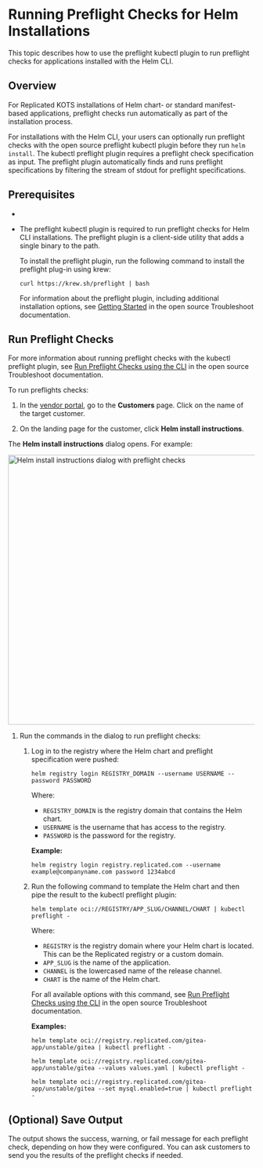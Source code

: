# Running Preflight Checks for Helm Installations

This topic describes how to use the preflight kubectl plugin to run preflight checks for applications installed with the Helm CLI.

## Overview

For Replicated KOTS installations of Helm chart- or standard manifest-based applications, preflight checks run automatically as part of the installation process.

For installations with the Helm CLI, your users can optionally run preflight checks with the open source preflight kubectl plugin before they run `helm install`. The kubectl preflight plugin requires a preflight check specification as input. The preflight plugin automatically finds and runs preflight specifications by filtering the stream of stdout for preflight specifications.

## Prerequisites

* 
* The preflight kubectl plugin is required to run preflight checks for Helm CLI installations. The preflight plugin is a client-side utility that adds a single binary to the path.

  To install the preflight plugin, run the following command to install the preflight plug-in using krew:

  ```
  curl https://krew.sh/preflight | bash
  ```
  For information about the preflight plugin, including additional installation options, see [Getting Started](https://troubleshoot.sh/docs/) in the open source Troubleshoot documentation. 

## Run Preflight Checks

For more information about running preflight checks with the kubectl preflight plugin, see [Run Preflight Checks using the CLI](https://troubleshoot.sh/docs/preflight/cli-usage/#options) in the open source Troubleshoot documentation.

To run preflights checks:

1. In the [vendor portal](https://vendor.replicated.com/apps/gitea-boxer/customers), go to the **Customers** page. Click on the name of the target customer.

1. On the landing page for the customer, click **Helm install instructions**.

  The **Helm install instructions** dialog opens. For example:

  <img alt="Helm install instructions dialog with preflight checks" src="/images/helm-install-preflights.png" width="550px"/>

1. Run the commands in the dialog to run preflight checks:

    1. Log in to the registry where the Helm chart and preflight specification were pushed:

        ```
        helm registry login REGISTRY_DOMAIN --username USERNAME --password PASSWORD
        ```

        Where:

        - `REGISTRY_DOMAIN` is the registry domain that contains the Helm chart.
        - `USERNAME` is the username that has access to the registry.
        - `PASSWORD` is the password for the registry.

        **Example:**
        ```
        helm registry login registry.replicated.com --username example@companyname.com password 1234abcd
        ```

    1. Run the following command to template the Helm chart and then pipe the result to the kubectl preflight plugin:

        ```
        helm template oci://REGISTRY/APP_SLUG/CHANNEL/CHART | kubectl preflight -
        ```

        Where:
        - `REGISTRY` is the registry domain where your Helm chart is located. This can be the Replicated registry or a custom domain.
        - `APP_SLUG` is the name of the application.
        - `CHANNEL` is the lowercased name of the release channel.
        - `CHART` is the name of the Helm chart.

        For all available options with this command, see [Run Preflight Checks using the CLI](https://troubleshoot.sh/docs/preflight/cli-usage/#options) in the open source Troubleshoot documentation.

        **Examples:**

        ```
        helm template oci://registry.replicated.com/gitea-app/unstable/gitea | kubectl preflight -
        ```
        ```
        helm template oci://registry.replicated.com/gitea-app/unstable/gitea --values values.yaml | kubectl preflight -
        ```
        ```
        helm template oci://registry.replicated.com/gitea-app/unstable/gitea --set mysql.enabled=true | kubectl preflight -
        ```

## (Optional) Save Output

The output shows the success, warning, or fail message for each preflight check, depending on how they were configured. You can ask customers to send you the results of the preflight checks if needed.
